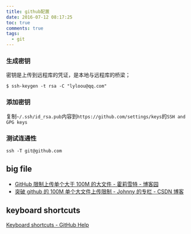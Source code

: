 ```yaml
---
title: github配置
date: 2016-07-12 08:17:25
toc: true
comments: true
tags:
  - git
---
```


### 生成密钥

密钥是上传到远程库的凭证，是本地与远程库的桥梁；

```
$ ssh-keygen -t rsa -C "lyloou@qq.com"
```

### 添加密钥

复制`~/.ssh/id_rsa.pub`内容到`https://github.com/settings/keys`的`SSH and GPG keys`

### 测试连通性

```
ssh -T git@github.com
```

## big file

- [GitHub 限制上传单个大于 100M 的大文件 - 霍莉雪特 - 博客园](https://www.cnblogs.com/guxin/p/github-cannot-push-files-larger-than-100mb.html)
- [突破 github 的 100M 单个大文件上传限制 - Johnny 的专栏 - CSDN 博客](https://blog.csdn.net/tyro_java/article/details/53440666)

## keyboard shortcuts

[Keyboard shortcuts - GitHub Help](https://help.github.com/en/articles/keyboard-shortcuts)
